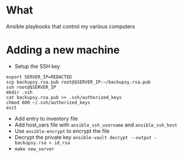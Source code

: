 # What

Ansible playbooks that control my various computers

# Adding a new machine

- Setup the SSH key

```
export SERVER_IP=REDACTED
scp backupsy.rsa.pub root@$SERVER_IP:~/backupsy.rsa.pub
ssh root@$SERVER_IP
mkdir .ssh
cat backupsy.rsa.pub >> .ssh/authorized_keys
chmod 600 ~/.ssh/authorized_keys
exit
```

- Add entry to inventory file
- Add host_vars file with `ansible_ssh_username` and `ansible_ssh_host`
- Use `ansible-encrypt` to encrypt the file
- Decrypt the private key `ansible-vault decrypt --output - backupsy.rsa > id_rsa`
- `make new_server`
